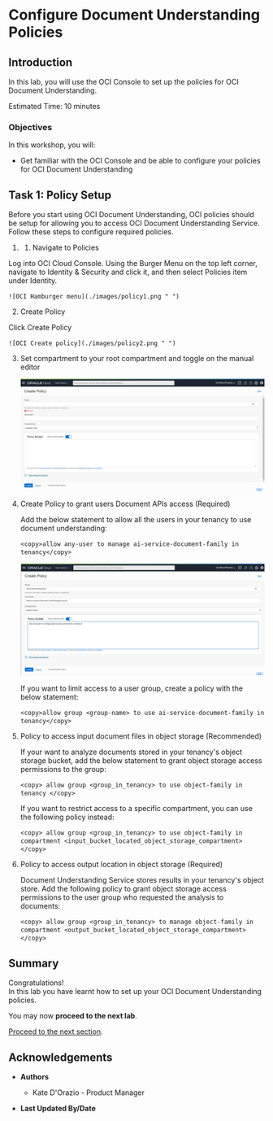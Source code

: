 # Configure Document Understanding Policies

## Introduction

In this lab, you will use the OCI Console to set up the policies for OCI Document Understanding.

Estimated Time: 10 minutes


### Objectives

In this workshop, you will:

* Get familiar with the OCI Console and be able to configure your policies for OCI Document Understanding

## **Task 1:** Policy Setup
Before you start using OCI Document Understanding, OCI policies should be setup for allowing you to access OCI Document Understanding Service. Follow these steps to configure required policies.

1. 1. Navigate to Policies

  Log into OCI Cloud Console. Using the Burger Menu on the top left corner, navigate to Identity & Security and click it, and then select Policies item under Identity.

    ![OCI Hamburger menu](./images/policy1.png " ")


2. Create Policy

  Click Create Policy

    ![OCI Create policy](./images/policy2.png " ")


3. Set compartment to your root compartment and toggle on the manual editor

    ![OCI Create policy](./images/policy3.PNG " ")

4. Create Policy to grant users Document APIs access (Required)

    Add the below statement to allow all the users in your tenancy to use document understanding:

    ```
    <copy>allow any-user to manage ai-service-document-family in tenancy</copy>
    ```

    ![OCI Create policy screen](./images/policy4.PNG " ")


    If you want to limit access to a user group, create a policy with the below statement:

    ```
    <copy>allow group <group-name> to use ai-service-document-family in tenancy</copy>
    ```

5. Policy to access input document files in object storage (Recommended)

    If your want to analyze documents stored in your tenancy's object storage bucket, add the below statement to grant object storage access permissions to the group:

    ```
    <copy> allow group <group_in_tenancy> to use object-family in tenancy </copy>
    ```
    
    If you want to restrict access to a specific compartment, you can use the following policy instead: 

    ```
    <copy> allow group <group_in_tenancy> to use object-family in compartment <input_bucket_located_object_storage_compartment> </copy>
    ```

6. Policy to access output location in object storage (Required)

    Document Understanding Service stores results in your tenancy's object store. Add the following policy to grant object storage access permissions to the user group who requested the analysis to documents:

    ```
    <copy> allow group <group_in_tenancy> to manage object-family in compartment <output_bucket_located_object_storage_compartment> </copy>
    ```
## **Summary**

Congratulations! </br>
In this lab you have learnt how to set up your OCI Document Understanding policies.

You may now **proceed to the next lab**.

[Proceed to the next section](#next).

## Acknowledgements
* **Authors**
    * Kate D'Orazio - Product Manager


* **Last Updated By/Date**
